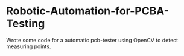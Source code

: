 # Robotic-Automation-for-PCBA-Testing

Wrote some code for a automatic pcb-tester using OpenCV to detect measuring points.
